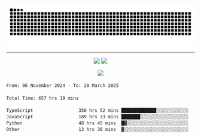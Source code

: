 <div align="center">
  <picture>
      <source
    media="(prefers-color-scheme: dark)"
      srcset="https://raw.githubusercontent.com/platane/snk/output/github-contribution-grid-snake-dark.svg"
      />
    <source
      media="(prefers-color-scheme: light)"
      srcset="https://raw.githubusercontent.com/xct007/xct007/output/github-contribution-grid-snake.svg"
      />
    <img
      alt="Snake"
      src="https://raw.githubusercontent.com/xct007/xct007/output/github-contribution-grid-snake.svg"
      />
  </picture>

</div>

___
<p align="center">
  <img src="https://readme-stats-blush-eta.vercel.app/api/top-langs/?username=xct007&layout=compact" />
  <img src="https://readme-stats-blush-eta.vercel.app/api?username=xct007&show_icons=true&theme=transparent&hide_title=true&include_all_commits=true" />
</p>

<p align="center">
  <img src="https://github-profile-trophy.vercel.app/?username=xct007&no-bg=true&rank=S,SS,SSS,A,AA,AAA,UNKNOWN,SECRET&row=3&title=-Followers,-Stars&margin-w=15&margin-h=15&column=2" />
</p>
<!--START_SECTION:waka-->

```txt
From: 06 November 2024 - To: 20 March 2025

Total Time: 657 hrs 19 mins

TypeScript                 350 hrs 52 mins █████████████░░░░░░░░░░░░   52.30 %
JavaScript                 189 hrs 33 mins ███████░░░░░░░░░░░░░░░░░░   28.25 %
Python                     48 hrs 45 mins  █▓░░░░░░░░░░░░░░░░░░░░░░░   07.27 %
Other                      13 hrs 36 mins  ▓░░░░░░░░░░░░░░░░░░░░░░░░   02.03 %
```

<!--END_SECTION:waka-->
